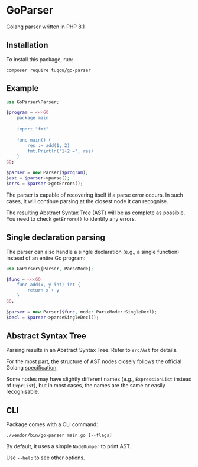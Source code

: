 # GoParser
Golang parser written in PHP 8.1

## Installation
To install this package, run:

```
composer require tuqqu/go-parser
```

## Example
```php
use GoParser\Parser;

$program = <<<GO
    package main
    
    import "fmt"
    
    func main() {
        res := add(1, 2)
        fmt.Println("1+2 =", res)
    }
GO;

$parser = new Parser($program);
$ast = $parser->parse();
$errs = $parser->getErrors();
```

The parser is capable of recovering itself if a parse error occurs. In such cases, it will continue parsing at the closest node it can recognise.

The resulting Abstract Syntax Tree (AST) will be as complete as possible. You need to check `getErrors()` to identify any errors.

## Single declaration parsing

The parser can also handle a single declaration (e.g., a single function) instead of an entire Go program:
```php
use GoParser\{Parser, ParseMode};

$func = <<<GO
    func add(x, y int) int { 
        return x + y
    }
GO;

$parser = new Parser($func, mode: ParseMode::SingleDecl);
$decl = $parser->parseSingleDecl();
```

## Abstract Syntax Tree

Parsing results in an Abstract Syntax Tree. Refer to `src/Ast` for details.

For the most part, the structure of AST nodes closely follows the official Golang [specification][1].

Some nodes may have slightly different names (e.g., `ExpressionList` instead of `ExprList`), but in most cases, the names are the same or easily recognisable.

## CLI
Package comes with a CLI command:

```
./vendor/bin/go-parser main.go [--flags]
```

By default, it uses a simple `NodeDumper` to print AST.

Use `--help` to see other options.

[1]: https://go.dev/ref/spec